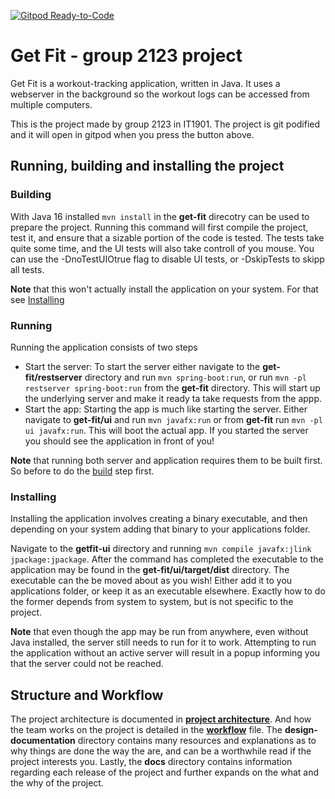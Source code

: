 [![Gitpod Ready-to-Code](https://img.shields.io/badge/Gitpod-Ready--to--Code-blue?logo=gitpod)](https://gitpod.stud.ntnu.no/#https://gitlab.stud.idi.ntnu.no/it1901/groups-2021/gr2123/gr2123)

# Get Fit - group 2123 project 

Get Fit is a workout-tracking application, written in Java. It uses a webserver in the background so the workout logs can be accessed from multiple computers.

This is the project made by group 2123 in IT1901. The project is git podified and it will open in gitpod when you press the button above.

## Running, building and installing the project

### Building

With Java 16 installed `mvn install` in the **get-fit** direcotry can be used to prepare the project. Running this command will first compile the project, test it, and ensure that a sizable portion of the code is tested. The tests take quite some time, and the UI tests will also take controll of you mouse. You can use the -DnoTestUIOtrue flag to disable UI tests, or -DskipTests to skipp all tests.

**Note** that this won't actually install the application on your system. For that see [Installing](#Installing) 

### Running

Running the application consists of two steps

- Start the server: To start the server either navigate to the **get-fit/restserver** directory and run `mvn spring-boot:run`, or run `mvn -pl restserver spring-boot:run` from the **get-fit** directory. This will start up the underlying server and make it ready ta take requests from the appp.
- Start the app: Starting the app is much like starting the server. Either navigate to **get-fit/ui** and run `mvn javafx:run` or from **get-fit** run `mvn -pl ui javafx:run`. This will boot the actual app. If you started the server you should see the application in front of you!

**Note** that running both server and application requires them to be built first. So before to do the [build](#Building) step first.

### Installing

Installing the application involves creating a binary executable, and then depending on your system adding that binary to your applications folder.

Navigate to the **getfit-ui** directory and running `mvn compile javafx:jlink jpackage:jpackage`. After the command has completed the executable to the application may be found in the **get-fit/ui/target/dist** directory. The executable can the be moved about as you wish! Either add it to you applications folder, or keep it as an executable elsewhere. Exactly how to do the former depends from system to system, but is not specific to the project.

**Note** that even though the app may be run from anywhere, even without Java installed, the server still needs to run for it to work. Attempting to run the application without an active server will result in a popup informing you that the server could not be reached.


## Structure and Workflow

The project architecture is documented in **[project architecture](/design-documentation/project-architecture/structure.md)**. And how the team works on the project is detailed in the **[workflow](project-workflow.md)** file. The **design-documentation** directory contains many resources and explanations as to why things are done the way the are, and can be a worthwhile read if the project interests you. Lastly, the **docs** directory contains information regarding each release of the project and further expands on the what and the why of the project.
